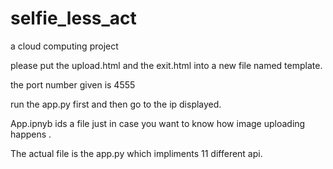# selfie_less_act
a cloud computing project



please put the upload.html and the exit.html into a new file named template.

the port number given is 4555

run the app.py first and then go to the ip displayed.

App.ipnyb ids a file just in case you want to know how image uploading happens .

The actual file is the app.py which impliments 11 different api.

